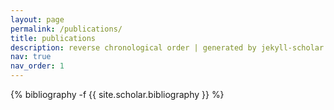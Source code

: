```yaml
---
layout: page
permalink: /publications/
title: publications
description: reverse chronological order | generated by jekyll-scholar
nav: true
nav_order: 1
---
```

<!-- _pages/publications.md -->
<div class="publications">

{% bibliography -f {{ site.scholar.bibliography }} %}

</div>
